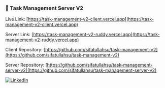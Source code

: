 ### 🔗 Task Management Server V2

Live Link: [https://task-management-v2-client.vercel.app](https://task-management-v2-client.vercel.app)

Server Link: [https://task-management-v2-ruddy.vercel.app](https://task-management-v2-ruddy.vercel.app)

Client Repository: [https://github.com/sifatullahsu/task-management-v2](https://github.com/sifatullahsu/task-management-v2)

Server Repository: [https://github.com/sifatullahsu/task-management-server-v2](https://github.com/sifatullahsu/task-management-server-v2)

[![LinkedIn](https://img.shields.io/badge/LinkedIn-0077B5?style=for-the-badge&logo=linkedin&logoColor=white)](https://www.linkedin.com/in/sifatullahsu)
